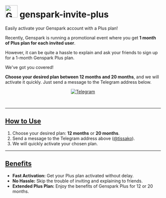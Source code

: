 <h1>
  <img src="https://www.genspark.ai/_nuxt/genspark_logo.dL_uPqnS.png" alt="Genspark Logo" width="40">
  genspark-invite-plus
</h1>

<p>Easily activate your Genspark account with a Plus plan!</p>

<p>Recently, Genspark is running a promotional event where you get <strong>1 month of Plus plan for each invited user</strong>.</p>

<p>However, it can be quite a hassle to explain and ask your friends to sign up for a 1-month Genspark Plus plan.</p>

<p>We've got you covered!</p>

<p>
  <b>Choose your desired plan between 12 months and 20 months</b>, and we will activate it quickly. Just send a message to the Telegram address below.
</p>

<p align="center">
  <a href="https://t.me/tissako">
    <img src="https://img.shields.io/badge/Telegram-2CA5E0?style=for-the-badge&logo=telegram&logoColor=white" alt="Telegram">
  </a>
</p>

<br>

<hr>

<h2><ins>How to Use</ins></h2>

<ol>
  <li>Choose your desired plan: <b>12 months</b> or <b>20 months</b>.</li>
  <li>Send a message to the Telegram address above (<a href="https://t.me/tissako">@tissako</a>).</li>
  <li>We will quickly activate your chosen plan.</li>
</ol>

<hr>

<h2><ins>Benefits</ins></h2>

<ul>
  <li><b>Fast Activation:</b> Get your Plus plan activated without delay.</li>
  <li><b>No Hassle:</b> Skip the trouble of inviting and explaining to friends.</li>
  <li><b>Extended Plus Plan:</b> Enjoy the benefits of Genspark Plus for 12 or 20 months.</li>
</ul>

